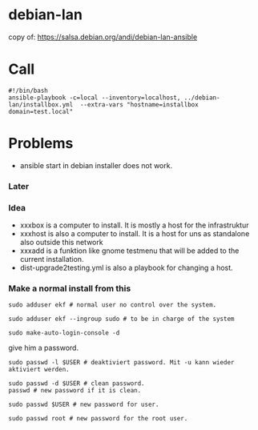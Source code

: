# debian-lan
copy of: https://salsa.debian.org/andi/debian-lan-ansible

# Call 
```
#!/bin/bash
ansible-playbook -c=local --inventory=localhost, ../debian-lan/installbox.yml  --extra-vars "hostname=installbox domain=test.local"
```
# Problems
* ansible start in debian installer does not work.

### Later

### Idea 
* xxxbox is a computer to install. It is mostly a host for the infrastruktur
* xxxhost is also a computer to install. It is a host for uns as standalone also outside this network
* xxxadd is a funktion like gnome testmenu that will be added to the current installation.
* dist-upgrade2testing.yml is also a playbook for changing a host.

### Make a normal install from this

```
sudo adduser ekf # normal user no control over the system.

sudo adduser ekf --ingroup sudo # to be in charge of the system

sudo make-auto-login-console -d
```
give him a password.

```
sudo passwd -l $USER # deaktiviert password. Mit -u kann wieder aktiviert werden. 

sudo passwd -d $USER # clean password.
passwd # new password if it is clean.

sudo passwd $USER # new password for user.

sudo passwd root # new password for the root user.
```
